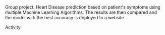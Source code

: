 Group project. Heart Disease prediction based on patient's symptoms using multiple Machine Learning Algorithms. The results are then compared and the model with the best accuracy is deployed to a website

 Activity
